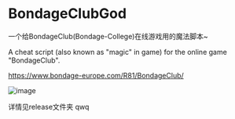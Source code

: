 # BondageClubGod
一个给BondageClub(Bondage-College)在线游戏用的魔法脚本~

A cheat script (also known as "magic" in game) for the online game "BondageClub".

https://www.bondage-europe.com/R81/BondageClub/

![image](https://user-images.githubusercontent.com/41772578/176708599-1c27cffc-a499-4092-8f7c-b0b06b1330ac.png)

详情见release文件夹 qwq
